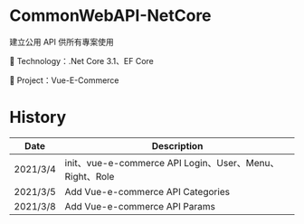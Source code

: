 # CommonWebAPI-NetCore
建立公用 API 供所有專案使用

:rocket: Technology：.Net Core 3.1、EF Core

:dart: Project：Vue-E-Commerce

# History
| Date | Description |
| -- | -- |
| 2021/3/4 | init、vue-e-commerce API Login、User、Menu、Right、Role |
| 2021/3/5 | Add Vue-e-commerce API Categories |
| 2021/3/8 | Add Vue-e-commerce API Params |
